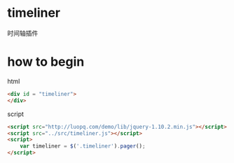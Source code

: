 # timeliner

时间轴插件

# how to begin

html

```html
<div id = "timeliner">
</div>
```

script

```html
<script src="http://luopq.com/demo/lib/jquery-1.10.2.min.js"></script>
<script src="../src/timeliner.js"></script>
<script>
    var timeliner = $('.timeliner').pager();
</script>
```

